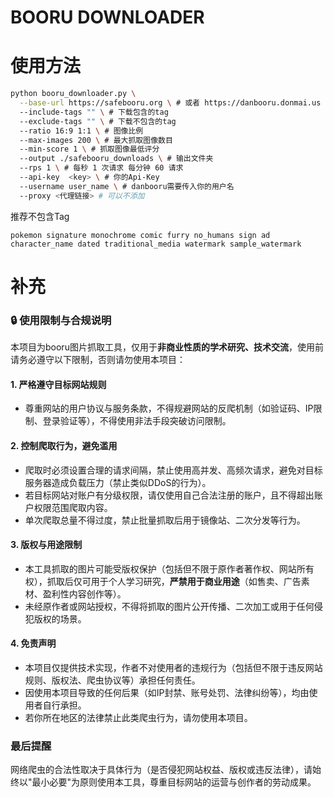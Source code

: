 # BOORU DOWNLOADER

# 使用方法

```bash
python booru_downloader.py \
  --base-url https://safebooru.org \ # 或者 https://danbooru.donmai.us
  --include-tags "" \ # 下载包含的tag
  --exclude-tags "" \ # 下载不包含的tag
  --ratio 16:9 1:1 \ # 图像比例
  --max-images 200 \ # 最大抓取图像数目
  --min-score 1 \ # 抓取图像最低评分
  --output ./safebooru_downloads \ # 输出文件夹
  --rps 1 \ # 每秒 1 次请求 每分钟 60 请求
  --api-key  <key> \ # 你的Api-Key
  --username user_name \ # danbooru需要传入你的用户名
  --proxy <代理链接> # 可以不添加
```

推荐不包含Tag
```
pokemon signature monochrome comic furry no_humans sign ad character_name dated traditional_media watermark sample_watermark
```

# 补充

### 🔒 使用限制与合规说明

本项目为booru图片抓取工具，仅用于**非商业性质的学术研究、技术交流**，使用前请务必遵守以下限制，否则请勿使用本项目：

#### 1. 严格遵守目标网站规则
- 尊重网站的用户协议与服务条款，不得规避网站的反爬机制（如验证码、IP限制、登录验证等），不得使用非法手段突破访问限制。

#### 2. 控制爬取行为，避免滥用
- 爬取时必须设置合理的请求间隔，禁止使用高并发、高频次请求，避免对目标服务器造成负载压力（禁止类似DDoS的行为）。
- 若目标网站对账户有分级权限，请仅使用自己合法注册的账户，且不得超出账户权限范围爬取内容。
- 单次爬取总量不得过度，禁止批量抓取后用于镜像站、二次分发等行为。

#### 3. 版权与用途限制
- 本工具抓取的图片可能受版权保护（包括但不限于原作者著作权、网站所有权），抓取后仅可用于个人学习研究，**严禁用于商业用途**（如售卖、广告素材、盈利性内容创作等）。
- 未经原作者或网站授权，不得将抓取的图片公开传播、二次加工或用于任何侵犯版权的场景。

#### 4. 免责声明
- 本项目仅提供技术实现，作者不对使用者的违规行为（包括但不限于违反网站规则、版权法、爬虫协议等）承担任何责任。
- 因使用本项目导致的任何后果（如IP封禁、账号处罚、法律纠纷等），均由使用者自行承担。
- 若你所在地区的法律禁止此类爬虫行为，请勿使用本项目。

### 最后提醒
网络爬虫的合法性取决于具体行为（是否侵犯网站权益、版权或违反法律），请始终以"最小必要"为原则使用本工具，尊重目标网站的运营与创作者的劳动成果。
